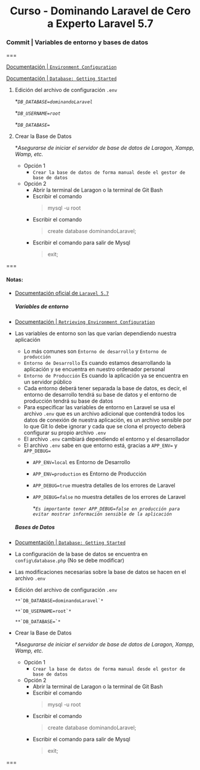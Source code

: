 
<!-- title -->
<h1 align="center">Curso - Dominando Laravel de Cero a Experto Laravel 5.7</h1>
<!-- end title -->

<!-- commit name -->
### Commit | __Variables de entorno y bases de datos__
<!-- end commit name -->
===
<!-- official documentation -->
[Documentación | `Environment Configuration`](https://laravel.com/docs/5.7/configuration#environment-configuration)

[Documentación | `Database: Getting Started`](https://laravel.com/docs/5.7/database)
<!-- end official documentation -->

<!-- commit instructions -->
1. Edición del archivo de configuración `.env`

    **`DB_DATABASE=dominandoLaravel`*

    **`DB_USERNAME=root`*

    **`DB_DATABASE=`*
2. Crear la Base de Datos

    **Asegurarse de iniciar el servidor de base de datos de Laragon, Xampp, Wamp, etc.*
    - Opción 1
        - `Crear la base de datos de forma manual desde el gestor de base de datos` 
    - Opción 2
        - Abrir la terminal de Laragon o la terminal de Git Bash
        - Escribir el comando
          > mysql -u root
        - Escribir el comando
          > create database dominandoLaravel;
        - Escribir el comando para salir de Mysql
          > exit;
<!-- end commit instructions -->
===
<!-- notes -->
#### Notas:
  - [Documentación oficial de `Laravel 5.7`](https://laravel.com/docs/5.7)
    ##### __Variables de entorno__
  - [Documentación | `Retrieving Environment Configuration`](https://laravel.com/docs/5.7/configuration#retrieving-environment-configuration)

  - Las variables de entorno son las que varían dependiendo nuestra aplicación
      - Lo más comunes son `Entorno de desarrollo` y `Entorno de producción` 
      - `Entorno de Desarrollo` Es cuando estamos desarrollando la aplicación y se encuentra en nuestro ordenador personal
      - `Entorno de Producción` Es cuando la aplicación ya se encuentra en un servidor público
      - Cada entorno deberá tener separada la base de datos, es decir, el entorno de desarrollo tendrá su base de datos y el entorno de producción tendrá su base de datos
      -  Para especificar las variables de entorno en Laravel se usa el archivo `.env` que es un archivo adicional que contendrá todos los datos de conexión de nuestra aplicación, es un archivo sensible por lo que Git lo debe ignorar y cada que se clona el proyecto deberá configurar su propio archivo `.env`
      - El archivo `.env` cambiará dependiendo el entorno y el desarrollador
      - El archivo `.env` sabe en que entorno está, gracias a `APP_ENV=` y `APP_DEBUG=`
          - `APP_ENV=local` es Entorno de Desarrollo
          - `APP_ENV=production` es Entorno de Producción
          - `APP_DEBUG=true` muestra detalles de los errores de Laravel
          - `APP_DEBUG=false` no muestra detalles de los errores de Laravel

              **`Es importante tener APP_DEBUG=false en producción para evitar mostrar información sensible de la aplicación`*  
    ##### __Bases de Datos__
  - [Documentación | `Database: Getting Started`](https://laravel.com/docs/5.7/database#introduction)  

  - La configuración de la base de datos se encuentra en `config\database.php` (No se debe modificar)
  - Las modificaciones necesarias sobre la base de datos se hacen en el archivo `.env`
  - Edición del archivo de configuración `.env`

        **`DB_DATABASE=dominandoLaravel`*
    
        **`DB_USERNAME=root`*
    
        **`DB_DATABASE=`*
  - Crear la Base de Datos

    **Asegurarse de iniciar el servidor de base de datos de Laragon, Xampp, Wamp, etc.*
    - Opción 1
        - `Crear la base de datos de forma manual desde el gestor de base de datos` 
    - Opción 2
        - Abrir la terminal de Laragon o la terminal de Git Bash
        - Escribir el comando
          > mysql -u root
        - Escribir el comando
          > create database dominandoLaravel;
        - Escribir el comando para salir de Mysql
          > exit;  
<!-- end notes -->
===
<!-- information -->
<!-- #### Información -->
<!-- end information -->